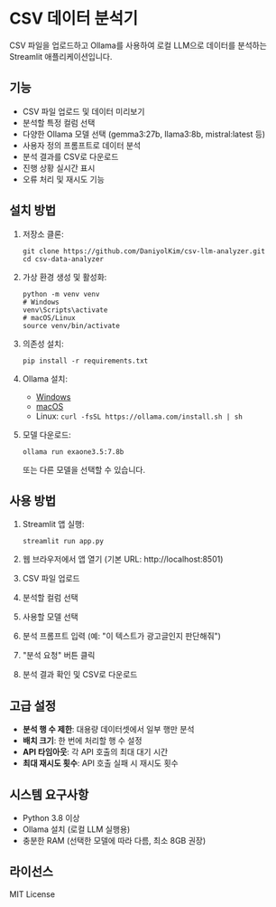 # CSV 데이터 분석기

CSV 파일을 업로드하고 Ollama를 사용하여 로컬 LLM으로 데이터를 분석하는 Streamlit 애플리케이션입니다.

## 기능

- CSV 파일 업로드 및 데이터 미리보기
- 분석할 특정 컬럼 선택
- 다양한 Ollama 모델 선택 (gemma3:27b, llama3:8b, mistral:latest 등)
- 사용자 정의 프롬프트로 데이터 분석
- 분석 결과를 CSV로 다운로드
- 진행 상황 실시간 표시
- 오류 처리 및 재시도 기능

## 설치 방법

1. 저장소 클론:

   ```
   git clone https://github.com/DaniyolKim/csv-llm-analyzer.git
   cd csv-data-analyzer
   ```

2. 가상 환경 생성 및 활성화:

   ```
   python -m venv venv
   # Windows
   venv\Scripts\activate
   # macOS/Linux
   source venv/bin/activate
   ```

3. 의존성 설치:

   ```
   pip install -r requirements.txt
   ```

4. Ollama 설치:

   - [Windows](https://ollama.com/download/windows)
   - [macOS](https://ollama.com/download/mac)
   - Linux: `curl -fsSL https://ollama.com/install.sh | sh`

5. 모델 다운로드:
   ```
   ollama run exaone3.5:7.8b
   ```
   또는 다른 모델을 선택할 수 있습니다.

## 사용 방법

1. Streamlit 앱 실행:

   ```
   streamlit run app.py
   ```

2. 웹 브라우저에서 앱 열기 (기본 URL: http://localhost:8501)

3. CSV 파일 업로드

4. 분석할 컬럼 선택

5. 사용할 모델 선택

6. 분석 프롬프트 입력 (예: "이 텍스트가 광고글인지 판단해줘")

7. "분석 요청" 버튼 클릭

8. 분석 결과 확인 및 CSV로 다운로드

## 고급 설정

- **분석 행 수 제한**: 대용량 데이터셋에서 일부 행만 분석
- **배치 크기**: 한 번에 처리할 행 수 설정
- **API 타임아웃**: 각 API 호출의 최대 대기 시간
- **최대 재시도 횟수**: API 호출 실패 시 재시도 횟수

## 시스템 요구사항

- Python 3.8 이상
- Ollama 설치 (로컬 LLM 실행용)
- 충분한 RAM (선택한 모델에 따라 다름, 최소 8GB 권장)

## 라이선스

MIT License
